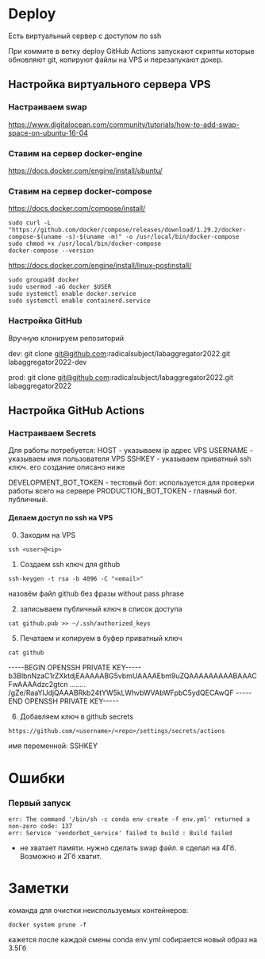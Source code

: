 # Deploy
Есть виртуальный сервер с доступом по ssh

При коммите в ветку deploy GitHub Actions 
запускают скрипты которые обновляют git, 
копируют файлы на VPS и перезапукают докер.

## Настройка виртуального сервера VPS 

### Настраиваем swap

https://www.digitalocean.com/community/tutorials/how-to-add-swap-space-on-ubuntu-16-04

### Ставим на сервер docker-engine

https://docs.docker.com/engine/install/ubuntu/

### Ставим на сервер docker-compose

https://docs.docker.com/compose/install/

```
sudo curl -L "https://github.com/docker/compose/releases/download/1.29.2/docker-compose-$(uname -s)-$(uname -m)" -o /usr/local/bin/docker-compose
sudo chmod +x /usr/local/bin/docker-compose
docker-compose --version
```

https://docs.docker.com/engine/install/linux-postinstall/ 

```
sudo groupadd docker
sudo usermod -aG docker $USER
sudo systemctl enable docker.service
sudo systemctl enable containerd.service
```

### Настройка GitHub

Вручную клонируем репозиторий


dev:
git clone git@github.com:radicalsubject/labaggregator2022.git labaggregator2022-dev

prod:
git clone git@github.com:radicalsubject/labaggregator2022.git labaggregator2022


## Настройка GitHub Actions

### Настраиваем Secrets

Для работы потребуется:
HOST - указываем ip адрес VPS
USERNAME - указываем имя пользователя VPS
SSHKEY - указываем приватный ssh ключ. его создание описано ниже

DEVELOPMENT_BOT_TOKEN - тестовый бот: используется для проверки работы всего на сервере
PRODUCTION_BOT_TOKEN - главный бот. публичный.

#### Делаем доступ по ssh на VPS

0. Заходим на VPS

`ssh <user>@<ip>`

1. Создаем ssh ключ для github

`ssh-keygen -t rsa -b 4096 -C "<email>"`

назовём файл github
без фразы without pass phrase

2. записываем публичный ключ в список доступа

`cat github.pub >> ~/.ssh/authorized_keys`

5. Печатаем и копируем в буфер приватный ключ

`cat github`

-----BEGIN OPENSSH PRIVATE KEY-----
b3BlbnNzaC1rZXktdjEAAAAABG5vbmUAAAAEbm9uZQAAAAAAAAABAAACFwAAAAdzc2gtcn
........
/gZe/RaaYlJdjQAAABRkb24tYW5kLWhvbWVAbWFpbC5ydQECAwQF
-----END OPENSSH PRIVATE KEY-----

6. Добавляем ключ в github secrets

`https://github.com/<username>/<repo>/settings/secrets/actions`

имя переменной: SSHKEY


# Ошибки

### Первый запуск
```
err: The command '/bin/sh -c conda env create -f env.yml' returned a non-zero code: 137
err: Service 'vendorbot_service' failed to build : Build failed
```
- не хватает памяти. нужно сделать swap файл. я сделал на 4Гб. Возможно и 2Гб хватит.


# Заметки

команда для очистки неиспользуемых контейнеров:
```
docker system prune -f
```
кажется после каждой смены conda env.yml собирается новый образ на 3.5Гб
